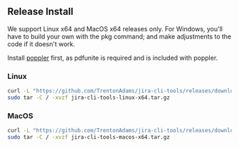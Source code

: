 ## Release Install

We support Linux x64 and MacOS x64 releases only. For Windows, you'll have to build your own with the pkg command; and make adjustments to the code if it doesn't work.

Install [poppler](https://poppler.freedesktop.org/) first, as pdfunite is required and is included with poppler.

### Linux

```bash
curl -L "https://github.com/TrentonAdams/jira-cli-tools/releases/download/1.1.3/jira-cli-tools-linux-x64.tar.gz" > jira-cli-tools-linux-x64.tar.gz;
sudo tar -C / -xvzf jira-cli-tools-linux-x64.tar.gz
```

### MacOS

```bash
curl -L "https://github.com/TrentonAdams/jira-cli-tools/releases/download/1.1.3/jira-cli-tools-macos-x64.tar.gz" > jira-cli-tools-macos-x64.tar.gz;
sudo tar -C / -xvzf jira-cli-tools-macos-x64.tar.gz
```

